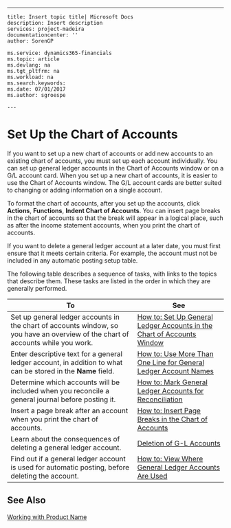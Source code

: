 ---
    title: Insert topic title| Microsoft Docs
    description: Insert description
    services: project-madeira
    documentationcenter: ''
    author: SorenGP

    ms.service: dynamics365-financials
    ms.topic: article
    ms.devlang: na
    ms.tgt_pltfrm: na
    ms.workload: na
    ms.search.keywords:
    ms.date: 07/01/2017
    ms.author: sgroespe

    ---
# Set Up the Chart of Accounts
If you want to set up a new chart of accounts or add new accounts to an existing chart of accounts, you must set up each account individually. You can set up general ledger accounts in the Chart of Accounts window or on a G\/L account card. When you set up a new chart of accounts, it is easier to use the Chart of Accounts window. The G\/L account cards are better suited to changing or adding information on a single account.  
  
 To format the chart of accounts, after you set up the accounts, click **Actions**, **Functions**, **Indent Chart of Accounts**. You can insert page breaks in the chart of accounts so that the break will appear in a logical place, such as after the income statement accounts, when you print the chart of accounts.  
  
 If you want to delete a general ledger account at a later date, you must first ensure that it meets certain criteria. For example, the account must not be included in any automatic posting setup table.  
  
 The following table describes a sequence of tasks, with links to the topics that describe them. These tasks are listed in the order in which they are generally performed.  
  
|**To**|**See**|  
|------------|-------------|  
|Set up general ledger accounts in the chart of accounts window, so you have an overview of the chart of accounts while you work.|[How to: Set Up General Ledger Accounts in the Chart of Accounts Window](../FullExperience/how-to-set-up-general-ledger-accounts-in-the-chart-of-accounts-window.md)|  
|Enter descriptive text for a general ledger account, in addition to what can be stored in the **Name** field.|[How to: Use More Than One Line for General Ledger Account Names](../FullExperience/how-to-use-more-than-one-line-for-general-ledger-account-names.md)|  
|Determine which accounts will be included when you reconcile a general journal before posting it.|[How to: Mark General Ledger Accounts for Reconciliation](../FullExperience/how-to-mark-general-ledger-accounts-for-reconciliation.md)|  
|Insert a page break after an account when you print the chart of accounts.|[How to: Insert Page Breaks in the Chart of Accounts](../FullExperience/how-to-insert-page-breaks-in-the-chart-of-accounts.md)|  
|Learn about the consequences of deleting a general ledger account.|[Deletion of G-L Accounts](../FullExperience/deletion-of-g-l-accounts.md)|  
|Find out if a general ledger account is used for automatic posting, before deleting the account.|[How to: View Where General Ledger Accounts Are Used](../FullExperience/how-to-view-where-general-ledger-accounts-are-used.md)|  
  
## See Also  
 [Working with Product Name](../FullExperience/working-with-$-p_1-product-name-$-.md)